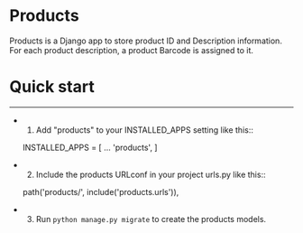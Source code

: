 # Products

Products is a Django app to store product ID and Description information. For each product description, a product Barcode is assigned to it.

# Quick start

---

- 1. Add "products" to your INSTALLED_APPS setting like this::

  INSTALLED_APPS = [
  ...
  'products',
  ]

- 2. Include the products URLconf in your project urls.py like this::

  path('products/', include('products.urls')),

- 3. Run `python manage.py migrate` to create the products models.
